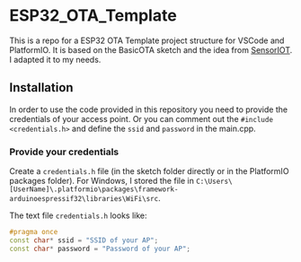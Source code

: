 # ESP32_OTA_Template

This is a repo for a ESP32 OTA Template project structure for VSCode and PlatformIO. It is based on the BasicOTA sketch and the idea from [SensorIOT](https://github.com/SensorsIot/ESP32-OTA).
I adapted it to my needs.

## Installation

In order to use the code provided in this repository you need to provide the credentials of your access point. Or you can comment out the `#include <credentials.h>` and define the ``ssid`` and ``password`` in the main.cpp.

### Provide your credentials

Create a `credentials.h` file (in the sketch folder directly or in the PlatformIO packages folder).
For Windows, I stored the file in `C:\Users\[UserName]\.platformio\packages\framework-arduinoespressif32\libraries\WiFi\src`.

The text file `credentials.h` looks like:

```c++
#pragma once
const char* ssid = "SSID of your AP";
const char* password = "Password of your AP";
```

